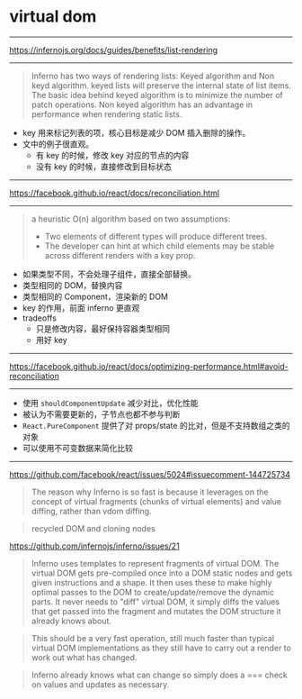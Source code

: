 # virtual dom

---

https://infernojs.org/docs/guides/benefits/list-rendering

---

> Inferno has two ways of rendering lists: Keyed algorithm and Non keyd algorithm.
> keyed lists will preserve the internal state of list items.
> The basic idea behind keyed algorithm is to minimize the number of patch operations.
> Non keyed algorithm has an advantage in performance when rendering static lists.

- key 用来标记列表的项，核心目标是减少 DOM 插入删除的操作。
- 文中的例子很直观。
    - 有 key 的时候，修改 key 对应的节点的内容
    - 没有 key 的时候，直接修改到目标状态

---

https://facebook.github.io/react/docs/reconciliation.html

---

> a heuristic O(n) algorithm based on two assumptions:
> - Two elements of different types will produce different trees.
> - The developer can hint at which child elements may be stable across different renders with a key prop.

- 如果类型不同，不会处理子组件，直接全部替换。
- 类型相同的 DOM，替换内容
- 类型相同的 Component，渲染新的 DOM
- key 的作用，前面 inferno 更直观
- tradeoffs
    - 只是修改内容，最好保持容器类型相同
    - 用好 key

---

https://facebook.github.io/react/docs/optimizing-performance.html#avoid-reconciliation

---

- 使用 `shouldComponentUpdate` 减少对比，优化性能
- 被认为不需要更新的，子节点也都不参与判断
- `React.PureComponent` 提供了对 props/state 的比对，但是不支持数组之类的对象
- 可以使用不可变数据来简化比较

---

https://github.com/facebook/react/issues/5024#issuecomment-144725734

> The reason why Inferno is so fast is because it leverages on the concept of
> virtual fragments (chunks of virtual elements) and value diffing, rather
> than vdom diffing.

> recycled DOM and cloning nodes

https://github.com/infernojs/inferno/issues/21

> Inferno uses templates to represent fragments of virtual DOM.
> The virtual DOM gets pre-compiled once into a DOM static nodes and gets given
> instructions and a shape.
> It then uses these to make highly optimal passes to the DOM to
> create/update/remove the dynamic parts.
> It never needs to "diff" virtual DOM, it simply diffs the values that get
> passed into the fragment and mutates the DOM structure it already knows
> about.

> This should be a very fast operation, still much faster than typical virtual
> DOM implementations as they still have to carry out a render to work out what
> has changed.

> Inferno already knows what can change so simply does a === check on values
> and updates as necessary.
